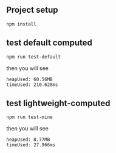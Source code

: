 ## Project setup
```
npm install
```

## test default computed
```
npm run test-default
```
then you will see
```
heapUsed: 60.56MB
timeUsed: 210.628ms
```

## test lightweight-computed
```
npm run test-mine
```
then you will see
```
heapUsed: 8.77MB
timeUsed: 27.966ms
```
